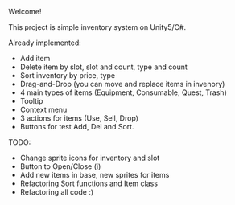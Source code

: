 Welcome!

This project is simple inventory system on Unity5/C#.

Already implemented:
 - Add item
 - Delete item by slot, slot and count, type and count
 - Sort inventory by price, type
 - Drag-and-Drop (you can move and replace items in invenory)
 - 4 main types of items (Equipment, Consumable, Quest, Trash)
 - Tooltip
 - Context menu
 - 3 actions for items (Use, Sell, Drop)
 - Buttons for test Add, Del and Sort.
 
TODO:
 - Change sprite icons for inventory and slot
 - Button to Open/Close (i)
 - Add new items in base, new sprites for items
 - Refactoring Sort functions and Item class
 - Refactoring all code :)
